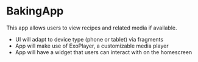 # BakingApp
This app allows users to view recipes and related media if available.
<ul>
<li>UI will adapt to device type (phone or tablet) via fragments</li>
<li>App will make use of ExoPlayer, a customizable media player</li>
<li>App will have a widget that users can interact with on the homescreen</li>
</ul>

